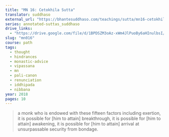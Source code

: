 ```yaml
---
title: "MN 16: Cetokhila Sutta"
translator: suddhaso
external_url: "https://bhantesuddhaso.com/teachings/sutta/mn16-cetokhila-sutta-annotated/"
series: annotated-suttas_suddhaso
drive_links:
  - "https://drive.google.com/file/d/1BPDSZM3oAz-xWm4JlPuoBy6aHInulbsI/view?usp=drivesdk"
slug: "mn016"
course: path
tags:
  - thought
  - hindrances
  - monastic-advice
  - vipassana
  - mn
  - pali-canon
  - renunciation
  - iddhipada
  - nibbana
year: 2018
pages: 10
---
```


> a monk who is endowed with these fifteen factors including exertion, it is possible for [him to attain] breakthrough, it is possible for [him to attain] awakening, it is possible for [him to attain] arrival at unsurpassable security from bondage.
